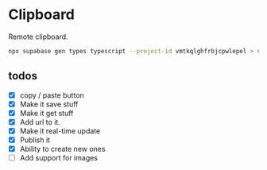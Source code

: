 # Clipboard

Remote clipboard.

```bash
npx supabase gen types typescript --project-id vmtkqlghfrbjcpwlepel > src/lib/database.types.ts
```

## todos

- [x] copy / paste button
- [x] Make it save stuff
- [x] Make it get stuff
- [x] Add url to it.
- [x] Make it real-time update
- [x] Publish it
- [x] Ability to create new ones
- [ ] Add support for images
